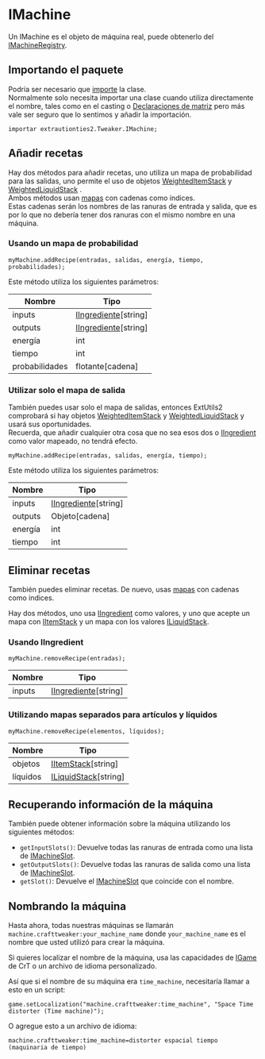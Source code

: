 # IMachine

Un IMachine es el objeto de máquina real, puede obtenerlo del [IMachineRegistry](/Mods/ExtraUtilities2/CustomMachines/IMachineRegistry).

## Importando el paquete

Podría ser necesario que [importe](/AdvancedFunctions/Import) la clase.  
Normalmente solo necesita importar una clase cuando utiliza directamente el nombre, tales como en el casting o [Declaraciones de matriz](/AdvancedFunctions/Arrays_and_Loops) pero más vale ser seguro que lo sentimos y añadir la importación.

```zenscript
importar extrautionties2.Tweaker.IMachine;
```

## Añadir recetas

Hay dos métodos para añadir recetas, uno utiliza un mapa de probabilidad para las salidas, uno permite el uso de objetos [WeightedItemStack](/Vanilla/Items/WeightedItemStack) y [WeightedLiquidStack](/Vanilla/Liquids/WeightedLiquidStack) .  
Ambos métodos usan [mapas](/AdvancedFunctions/Associative_Arrays) con cadenas como índices.  
Estas cadenas serán los nombres de las ranuras de entrada y salida, que es por lo que no debería tener dos ranuras con el mismo nombre en una máquina.

### Usando un mapa de probabilidad

```zenscript
myMachine.addRecipe(entradas, salidas, energía, tiempo, probabilidades);
```

Este método utiliza los siguientes parámetros:

| Nombre         | Tipo                                                          |
| -------------- | ------------------------------------------------------------- |
| inputs         | [IIngrediente](/Vanilla/Variable_Types/IIngredient)[string\] |
| outputs        | [IIngrediente](/Vanilla/Variable_Types/IIngredient)[string\] |
| energía        | int                                                           |
| tiempo         | int                                                           |
| probabilidades | flotante[cadena\]                                            |

### Utilizar solo el mapa de salida

También puedes usar solo el mapa de salidas, entonces ExtUtils2 comprobará si hay objetos [WeightedItemStack](/Vanilla/Items/WeightedItemStack) y [WeightedLiquidStack](/Vanilla/Liquids/WeightedLiquidStack) y usará sus oportunidades.  
Recuerda, que añadir cualquier otra cosa que no sea esos dos o [IIngredient](/Vanilla/Variable_Types/IIngredient) como valor mapeado, no tendrá efecto.

```zenscript
myMachine.addRecipe(entradas, salidas, energía, tiempo);
```

Este método utiliza los siguientes parámetros:

| Nombre  | Tipo                                                          |
| ------- | ------------------------------------------------------------- |
| inputs  | [IIngrediente](/Vanilla/Variable_Types/IIngredient)[string\] |
| outputs | Objeto[cadena\]                                              |
| energía | int                                                           |
| tiempo  | int                                                           |

## Eliminar recetas

También puedes eliminar recetas. De nuevo, usas [mapas](/AdvancedFunctions/Associative_Arrays) con cadenas como índices.

Hay dos métodos, uno usa [IIngredient](/Vanilla/Variable_Types/IIngredient) como valores, y uno que acepte un mapa con [IItemStack](/Vanilla/Items/IItemStack) y un mapa con los valores [ILiquidStack](/Vanilla/Liquids/ILiquidStack).

### Usando IIngredient

```zenscript
myMachine.removeRecipe(entradas);
```

| Nombre | Tipo                                                          |
| ------ | ------------------------------------------------------------- |
| inputs | [IIngrediente](/Vanilla/Variable_Types/IIngredient)[string\] |

### Utilizando mapas separados para artículos y líquidos

```zenscript
myMachine.removeRecipe(elementos, líquidos);
```

| Nombre   | Tipo                                                    |
| -------- | ------------------------------------------------------- |
| objetos  | [IItemStack](/Vanilla/Items/IItemStack)[string\]       |
| líquidos | [ILiquidStack](/Vanilla/Liquids/ILiquidStack)[string\] |

## Recuperando información de la máquina

También puede obtener información sobre la máquina utilizando los siguientes métodos:

- `getInputSlots()`: Devuelve todas las ranuras de entrada como una lista de [IMachineSlot](/Mods/ExtraUtilities2/CustomMachines/IMachineSlot).
- `getOutputSlots()`: Devuelve todas las ranuras de salida como una lista de [IMachineSlot](/Mods/ExtraUtilities2/CustomMachines/IMachineSlot).
- `getSlot()`: Devuelve el [IMachineSlot](/Mods/ExtraUtilities2/CustomMachines/IMachineSlot) que coincide con el nombre.

## Nombrando la máquina

Hasta ahora, todas nuestras máquinas se llamarán `machine.crafttweaker:your_machine_name` donde `your_machine_name` es el nombre que usted utilizó para crear la máquina.

Si quieres localizar el nombre de la máquina, usa las capacidades de [IGame](/Vanilla/Game/IGame) de CrT o un archivo de idioma personalizado.

Así que si el nombre de su máquina era `time_machine`, necesitaría llamar a esto en un script:

```zenscript
game.setLocalization("machine.crafttweaker:time_machine", "Space Time distorter (Time machine)");
```

O agregue esto a un archivo de idioma:

    machine.crafttweaker:time_machine=distorter espacial tiempo (maquinaria de tiempo)